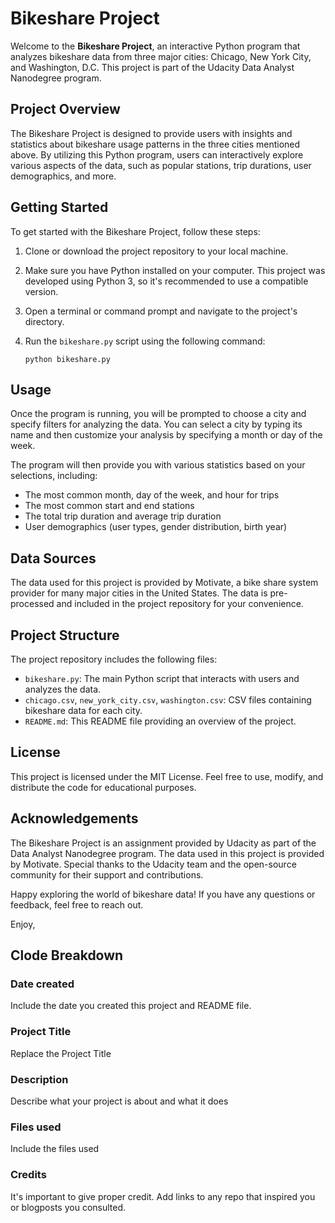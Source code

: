 # Bikeshare Project

Welcome to the **Bikeshare Project**, an interactive Python program that analyzes bikeshare data from three major cities: Chicago, New York City, and Washington, D.C. This project is part of the Udacity Data Analyst Nanodegree program.

## Project Overview

The Bikeshare Project is designed to provide users with insights and statistics about bikeshare usage patterns in the three cities mentioned above. By utilizing this Python program, users can interactively explore various aspects of the data, such as popular stations, trip durations, user demographics, and more.

## Getting Started

To get started with the Bikeshare Project, follow these steps:

1. Clone or download the project repository to your local machine.

2. Make sure you have Python installed on your computer. This project was developed using Python 3, so it's recommended to use a compatible version.

3. Open a terminal or command prompt and navigate to the project's directory.

4. Run the `bikeshare.py` script using the following command:
   ```
   python bikeshare.py
   ```

## Usage

Once the program is running, you will be prompted to choose a city and specify filters for analyzing the data. You can select a city by typing its name and then customize your analysis by specifying a month or day of the week.

The program will then provide you with various statistics based on your selections, including:

- The most common month, day of the week, and hour for trips
- The most common start and end stations
- The total trip duration and average trip duration
- User demographics (user types, gender distribution, birth year)

## Data Sources

The data used for this project is provided by Motivate, a bike share system provider for many major cities in the United States. The data is pre-processed and included in the project repository for your convenience.

## Project Structure

The project repository includes the following files:

- `bikeshare.py`: The main Python script that interacts with users and analyzes the data.
- `chicago.csv`, `new_york_city.csv`, `washington.csv`: CSV files containing bikeshare data for each city.
- `README.md`: This README file providing an overview of the project.

## License

This project is licensed under the MIT License. Feel free to use, modify, and distribute the code for educational purposes.

## Acknowledgements

The Bikeshare Project is an assignment provided by Udacity as part of the Data Analyst Nanodegree program. The data used in this project is provided by Motivate. Special thanks to the Udacity team and the open-source community for their support and contributions.

Happy exploring the world of bikeshare data! If you have any questions or feedback, feel free to reach out.

Enjoy,  

## Clode Breakdown
### Date created
Include the date you created this project and README file.

### Project Title
Replace the Project Title

### Description
Describe what your project is about and what it does

### Files used
Include the files used

### Credits
It's important to give proper credit. Add links to any repo that inspired you or blogposts you consulted.

